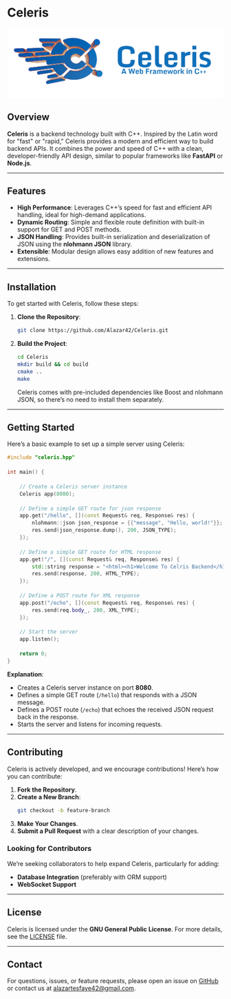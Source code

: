 # Celeris

![Celeris Logo](docs/assets/celeris-main.png)

## **Overview**  
**Celeris** is a backend technology built with C++. Inspired by the Latin word for "fast" or "rapid," Celeris provides a modern and efficient way to build backend APIs. It combines the power and speed of C++ with a clean, developer-friendly API design, similar to popular frameworks like **FastAPI** or **Node.js**.

---

## **Features**  
- **High Performance**: Leverages C++’s speed for fast and efficient API handling, ideal for high-demand applications.  
- **Dynamic Routing**: Simple and flexible route definition with built-in support for GET and POST methods.  
- **JSON Handling**: Provides built-in serialization and deserialization of JSON using the **nlohmann JSON** library.  
- **Extensible**: Modular design allows easy addition of new features and extensions.

---

## **Installation**  
To get started with Celeris, follow these steps:

1. **Clone the Repository**:  
   ```bash
   git clone https://github.com/Alazar42/Celeris.git
   ```

2. **Build the Project**:  
   ```bash
   cd Celeris
   mkdir build && cd build
   cmake ..
   make
   ```

   Celeris comes with pre-included dependencies like Boost and nlohmann JSON, so there’s no need to install them separately.

---

## **Getting Started**  
Here’s a basic example to set up a simple server using Celeris:

```cpp
#include "celeris.hpp"

int main() {

    // Create a Celeris server instance
    Celeris app(8080);

    // Define a simple GET route for json response
    app.get("/hello", [](const Request& req, Response& res) {
        nlohmann::json json_response = {{"message", "Hello, world!"}};
        res.send(json_response.dump(), 200, JSON_TYPE);
    });

    // Define a simple GET route for HTML response
    app.get("/", [](const Request& req, Response& res) {
        std::string response = "<html><h1>Welcome To Celris Backend</h1></html>";
        res.send(response, 200, HTML_TYPE);
    });

    // Define a POST route for XML response
    app.post("/echo", [](const Request& req, Response& res) {
        res.send(req.body_, 200, XML_TYPE);
    });

    // Start the server
    app.listen();

    return 0;
}
```

**Explanation**:
- Creates a Celeris server instance on port **8080**.  
- Defines a simple GET route (`/hello`) that responds with a JSON message.  
- Defines a POST route (`/echo`) that echoes the received JSON request back in the response.  
- Starts the server and listens for incoming requests.

---

## **Contributing**  
Celeris is actively developed, and we encourage contributions! Here’s how you can contribute:

1. **Fork the Repository**.  
2. **Create a New Branch**:  
   ```bash
   git checkout -b feature-branch
   ```
3. **Make Your Changes**.  
4. **Submit a Pull Request** with a clear description of your changes.

### **Looking for Contributors**  
We’re seeking collaborators to help expand Celeris, particularly for adding:  
- **Database Integration** (preferably with ORM support)  
- **WebSocket Support**  

---

## **License**  
Celeris is licensed under the **GNU General Public License**. For more details, see the [LICENSE](https://github.com/Alazar42/Celeris/blob/main/LICENSE) file.

---

## **Contact**  
For questions, issues, or feature requests, please open an issue on [GitHub](https://github.com/Alazar42/Celeris.git) or contact us at [alazartesfaye42@gmail.com](mailto:alazartesfaye42@gmail.com).
